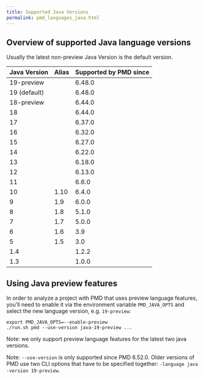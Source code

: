```yaml
---
title: Supported Java Versions
permalink: pmd_languages_java.html
---
```


## Overview of supported Java language versions

Usually the latest non-preview Java Version is the default version.

| Java Version | Alias | Supported by PMD since |
|--------------|-------|------------------------|
| 19-preview   |       | 6.48.0                 |
| 19 (default) |       | 6.48.0                 |
| 18-preview   |       | 6.44.0                 |
| 18           |       | 6.44.0                 |
| 17           |       | 6.37.0                 |
| 16           |       | 6.32.0                 |
| 15           |       | 6.27.0                 |
| 14           |       | 6.22.0                 |
| 13           |       | 6.18.0                 |
| 12           |       | 6.13.0                 |
| 11           |       | 6.6.0                  |
| 10           | 1.10  | 6.4.0                  |
| 9            | 1.9   | 6.0.0                  |
| 8            | 1.8   | 5.1.0                  |
| 7            | 1.7   | 5.0.0                  |
| 6            | 1.6   | 3.9                    |
| 5            | 1.5   | 3.0                    |
| 1.4          |       | 1.2.2                  |
| 1.3          |       | 1.0.0                  |

## Using Java preview features

In order to analyze a project with PMD that uses preview language features, you'll need to enable
it via the environment variable `PMD_JAVA_OPTS` and select the new language version, e.g. `19-preview`:

    export PMD_JAVA_OPTS=--enable-preview
    ./run.sh pmd --use-version java-19-preview ...

Note: we only support preview language features for the latest two java versions.

Note: `--use-version` is only supported since PMD 6.52.0. Older versions of PMD use two CLI options that have to be specified together: `-language java -version 19-preview`.


